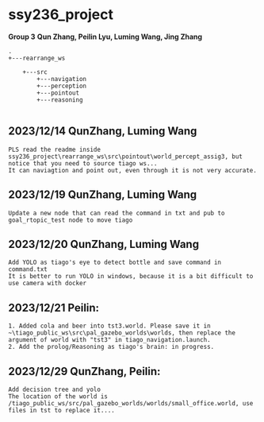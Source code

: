 # ssy236_project

**Group 3**
**Qun Zhang, Peilin Lyu, Luming Wang, Jing Zhang**

```
.  
+---rearrange_ws

    +---src
        +---navigation
        +---perception
        +---pointout
        +---reasoning
     
```
## 2023/12/14 QunZhang, Luming Wang
```
PLS read the readme inside ssy236_project\rearrange_ws\src\pointout\world_percept_assig3, but notice that you need to source tiago ws...  
It can naviagtion and point out, even through it is not very accurate. 
```

## 2023/12/19 QunZhang, Luming Wang
```
Update a new node that can read the command in txt and pub to goal_rtopic_test node to move tiago
```

## 2023/12/20 QunZhang, Luming Wang
```
Add YOLO as tiago's eye to detect bottle and save command in command.txt   
It is better to run YOLO in windows, because it is a bit difficult to use camera with docker
```

## 2023/12/21 Peilin:   
 ```
1. Added cola and beer into tst3.world. Please save it in ~\tiago_public_ws\src\pal_gazebo_worlds\worlds, then replace the argument of world with "tst3" in tiago_navigation.launch.
2. Add the prolog/Reasoning as tiago's brain: in progress.
 ```

 ## 2023/12/29 QunZhang, Peilin:   
```
Add decision tree and yolo
The location of the world is /tiago_public_ws/src/pal_gazebo_worlds/worlds/small_office.world, use files in tst to replace it....
```
    
    

